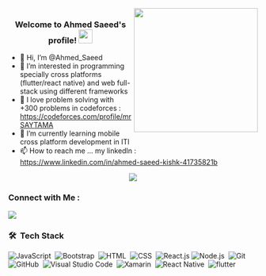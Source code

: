 <img width="250" align="right" src="https://c.tenor.com/_DOBjnGspYAAAAAM/code-coding.gif">

<h3 align="center">
  Welcome to Ahmed Saeed's profile!
  <img src="https://media.giphy.com/media/hvRJCLFzcasrR4ia7z/giphy.gif" width="28">
</h3>

- 👋 Hi, I’m @Ahmed_Saeed
- 👀 I’m interested in programming specially cross platforms (flutter/react native) and web full-stack using different frameworks
- 🧠 I love problem solving with +300 problems in codeforces : https://codeforces.com/profile/mrSAYTAMA
- 🌱 I’m currently learning mobile cross platform development in ITI
- 📫 How to reach me ... my linkedIn : https://www.linkedin.com/in/ahmed-saeed-kishk-41735821b

<!---
AhmedSaeed456/AhmedSaeed456 is a ✨ special ✨ repository because its `README.md` (this file) appears on your GitHub profile.
You can click the Preview link to take a look at your changes.
--->




<!-- Typing SVG by DenverCoder1 - https://github.com/DenverCoder1/readme-typing-svg -->
<p align="center">
  <a href="https://github.com/DenverCoder1/readme-typing-svg"><img src="https://readme-typing-svg.herokuapp.com/?lines=Mobile-Cross%20And%20web%20developer;Always%20learning%20new%20things&font=Fira%20Code&center=true&width=440&height=45&color=f75c7e&vCenter=true&size=22"></a>
</p> 



### Connect with Me :

<a href="https://linkedin.com/in/ahmed-saeed-kishk" target="_blank"><img src="https://img.shields.io/badge/-Ahmed%20Saeed-0077B5?style=for-the-badge&logo=Linkedin&logoColor=white"/></a>

### 🛠 &nbsp;Tech Stack
![JavaScript](https://img.shields.io/badge/-JavaScript-05122A?style=flat&logo=javascript)&nbsp;
![Bootstrap](https://img.shields.io/badge/-Bootstrap-05122A?style=flat&logo=bootstrap&logoColor=563D7C)&nbsp;
![HTML](https://img.shields.io/badge/-HTML-05122A?style=flat&logo=HTML5)&nbsp;
![CSS](https://img.shields.io/badge/-CSS-05122A?style=flat&logo=CSS3&logoColor=1572B6)&nbsp;
![React.js](https://img.shields.io/badge/-React-05122A?style=flat&logo=react)
![Node.js](https://img.shields.io/badge/-Node.js-05122A?style=flat&logo=node.js&logoColor=339933)&nbsp;
![Git](https://img.shields.io/badge/-Git-05122A?style=flat&logo=git)&nbsp;
![GitHub](https://img.shields.io/badge/-GitHub-05122A?style=flat&logo=github)&nbsp;
![Visual Studio Code](https://img.shields.io/badge/-Visual%20Studio%20Code-05122A?style=flat&logo=visual-studio-code&logoColor=007ACC)&nbsp;
![Xamarin](https://img.shields.io/badge/-Sass-05122A?style=flat&logo=xamarin)&nbsp;
![React Native](https://img.shields.io/badge/-GraphQL-05122A?style=flat&logo=ReactNative)&nbsp;
![flutter](https://img.shields.io/badge/-MongoDB-05122A?style=flat&logo=flutter)&nbsp;


